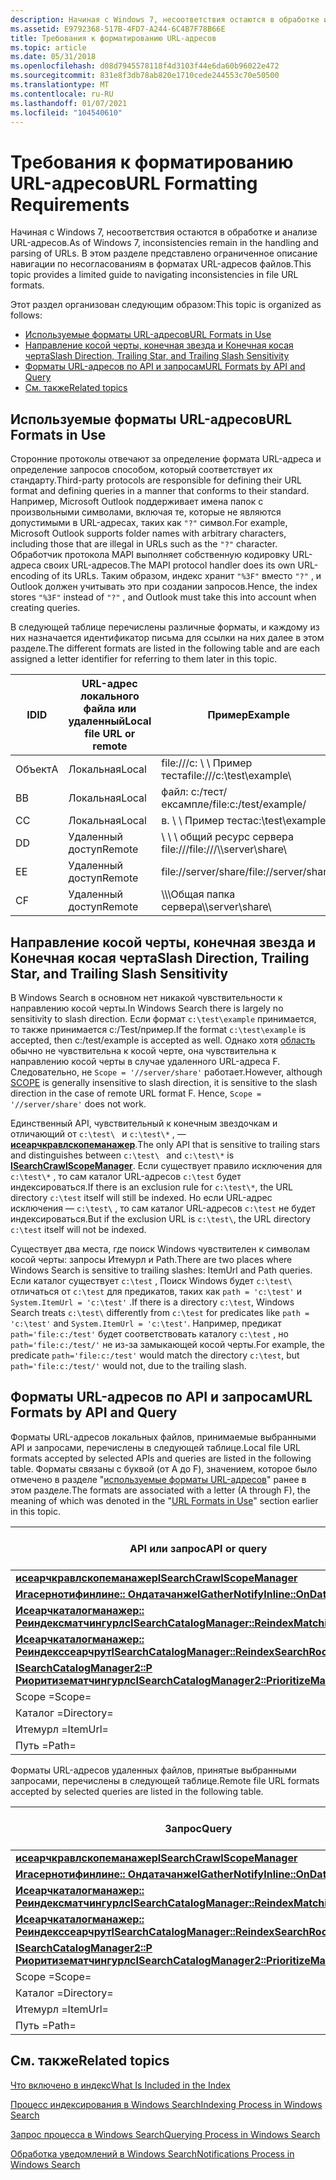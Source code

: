 ```yaml
---
description: Начиная с Windows 7, несоответствия остаются в обработке и анализе URL-адресов. В этом разделе представлено ограниченное описание навигации по несогласованиям в форматах URL-адресов файлов.
ms.assetid: E9792368-517B-4FD7-A244-6C4B7F78B66E
title: Требования к форматированию URL-адресов
ms.topic: article
ms.date: 05/31/2018
ms.openlocfilehash: d08d7945578118f4d3103f44e6da60b96022e472
ms.sourcegitcommit: 831e8f3db78ab820e1710cede244553c70e50500
ms.translationtype: MT
ms.contentlocale: ru-RU
ms.lasthandoff: 01/07/2021
ms.locfileid: "104540610"
---
```

# <a name="url-formatting-requirements"></a><span data-ttu-id="af4bc-104">Требования к форматированию URL-адресов</span><span class="sxs-lookup"><span data-stu-id="af4bc-104">URL Formatting Requirements</span></span>

<span data-ttu-id="af4bc-105">Начиная с Windows 7, несоответствия остаются в обработке и анализе URL-адресов.</span><span class="sxs-lookup"><span data-stu-id="af4bc-105">As of Windows 7, inconsistencies remain in the handling and parsing of URLs.</span></span> <span data-ttu-id="af4bc-106">В этом разделе представлено ограниченное описание навигации по несогласованиям в форматах URL-адресов файлов.</span><span class="sxs-lookup"><span data-stu-id="af4bc-106">This topic provides a limited guide to navigating inconsistencies in file URL formats.</span></span>

<span data-ttu-id="af4bc-107">Этот раздел организован следующим образом:</span><span class="sxs-lookup"><span data-stu-id="af4bc-107">This topic is organized as follows:</span></span>

-   [<span data-ttu-id="af4bc-108">Используемые форматы URL-адресов</span><span class="sxs-lookup"><span data-stu-id="af4bc-108">URL Formats in Use</span></span>](#url-formats-in-use)
-   [<span data-ttu-id="af4bc-109">Направление косой черты, конечная звезда и Конечная косая черта</span><span class="sxs-lookup"><span data-stu-id="af4bc-109">Slash Direction, Trailing Star, and Trailing Slash Sensitivity</span></span>](#slash-direction-trailing-star-and-trailing-slash-sensitivity)
-   [<span data-ttu-id="af4bc-110">Форматы URL-адресов по API и запросам</span><span class="sxs-lookup"><span data-stu-id="af4bc-110">URL Formats by API and Query</span></span>](#url-formats-by-api-and-query)
-   [<span data-ttu-id="af4bc-111">См. также</span><span class="sxs-lookup"><span data-stu-id="af4bc-111">Related topics</span></span>](#related-topics)

## <a name="url-formats-in-use"></a><span data-ttu-id="af4bc-112">Используемые форматы URL-адресов</span><span class="sxs-lookup"><span data-stu-id="af4bc-112">URL Formats in Use</span></span>

<span data-ttu-id="af4bc-113">Сторонние протоколы отвечают за определение формата URL-адреса и определение запросов способом, который соответствует их стандарту.</span><span class="sxs-lookup"><span data-stu-id="af4bc-113">Third-party protocols are responsible for defining their URL format and defining queries in a manner that conforms to their standard.</span></span> <span data-ttu-id="af4bc-114">Например, Microsoft Outlook поддерживает имена папок с произвольными символами, включая те, которые не являются допустимыми в URL-адресах, таких как `"?"` символ.</span><span class="sxs-lookup"><span data-stu-id="af4bc-114">For example, Microsoft Outlook supports folder names with arbitrary characters, including those that are illegal in URLs such as the `"?"` character.</span></span> <span data-ttu-id="af4bc-115">Обработчик протокола MAPI выполняет собственную кодировку URL-адреса своих URL-адресов.</span><span class="sxs-lookup"><span data-stu-id="af4bc-115">The MAPI protocol handler does its own URL-encoding of its URLs.</span></span> <span data-ttu-id="af4bc-116">Таким образом, индекс хранит `"%3F"` вместо `"?"` , и Outlook должен учитывать это при создании запросов.</span><span class="sxs-lookup"><span data-stu-id="af4bc-116">Hence, the index stores `"%3F"` instead of `"?"` , and Outlook must take this into account when creating queries.</span></span>

<span data-ttu-id="af4bc-117">В следующей таблице перечислены различные форматы, и каждому из них назначается идентификатор письма для ссылки на них далее в этом разделе.</span><span class="sxs-lookup"><span data-stu-id="af4bc-117">The different formats are listed in the following table and are each assigned a letter identifier for referring to them later in this topic.</span></span>



| <span data-ttu-id="af4bc-118">ID</span><span class="sxs-lookup"><span data-stu-id="af4bc-118">ID</span></span>  | <span data-ttu-id="af4bc-119">URL-адрес локального файла или удаленный</span><span class="sxs-lookup"><span data-stu-id="af4bc-119">Local file URL or remote</span></span> | <span data-ttu-id="af4bc-120">Пример</span><span class="sxs-lookup"><span data-stu-id="af4bc-120">Example</span></span>                     |
|-----|--------------------------|-----------------------------|
| <span data-ttu-id="af4bc-121">Объект</span><span class="sxs-lookup"><span data-stu-id="af4bc-121">A</span></span>   | <span data-ttu-id="af4bc-122">Локальная</span><span class="sxs-lookup"><span data-stu-id="af4bc-122">Local</span></span>                    | <span data-ttu-id="af4bc-123">file:///c: \\ \\ Пример теста</span><span class="sxs-lookup"><span data-stu-id="af4bc-123">file:///c:\\test\\example</span></span>\\ |
| <span data-ttu-id="af4bc-124">B</span><span class="sxs-lookup"><span data-stu-id="af4bc-124">B</span></span>   | <span data-ttu-id="af4bc-125">Локальная</span><span class="sxs-lookup"><span data-stu-id="af4bc-125">Local</span></span>                    | <span data-ttu-id="af4bc-126">файл: c:/тест/ексампле/</span><span class="sxs-lookup"><span data-stu-id="af4bc-126">file:c:/test/example/</span></span>       |
| <span data-ttu-id="af4bc-127">C</span><span class="sxs-lookup"><span data-stu-id="af4bc-127">C</span></span>   | <span data-ttu-id="af4bc-128">Локальная</span><span class="sxs-lookup"><span data-stu-id="af4bc-128">Local</span></span>                    | <span data-ttu-id="af4bc-129">в. \\ \\ Пример теста</span><span class="sxs-lookup"><span data-stu-id="af4bc-129">c:\\test\\example</span></span>\\         |
| <span data-ttu-id="af4bc-130">D</span><span class="sxs-lookup"><span data-stu-id="af4bc-130">D</span></span>   | <span data-ttu-id="af4bc-131">Удаленный доступ</span><span class="sxs-lookup"><span data-stu-id="af4bc-131">Remote</span></span>                   | <span data-ttu-id="af4bc-132">\\ \\ \\ общий ресурс сервера file:///</span><span class="sxs-lookup"><span data-stu-id="af4bc-132">file:///\\\\server\\share</span></span>\\ |
| <span data-ttu-id="af4bc-133">E</span><span class="sxs-lookup"><span data-stu-id="af4bc-133">E</span></span>   | <span data-ttu-id="af4bc-134">Удаленный доступ</span><span class="sxs-lookup"><span data-stu-id="af4bc-134">Remote</span></span>                   | <span data-ttu-id="af4bc-135">file://server/share/</span><span class="sxs-lookup"><span data-stu-id="af4bc-135">file://server/share/</span></span>        |
| <span data-ttu-id="af4bc-136">C</span><span class="sxs-lookup"><span data-stu-id="af4bc-136">F</span></span>   | <span data-ttu-id="af4bc-137">Удаленный доступ</span><span class="sxs-lookup"><span data-stu-id="af4bc-137">Remote</span></span>                   | <span data-ttu-id="af4bc-138">\\\\\\Общая папка сервера</span><span class="sxs-lookup"><span data-stu-id="af4bc-138">\\\\server\\share</span></span>\\         |



 

## <a name="slash-direction-trailing-star-and-trailing-slash-sensitivity"></a><span data-ttu-id="af4bc-139">Направление косой черты, конечная звезда и Конечная косая черта</span><span class="sxs-lookup"><span data-stu-id="af4bc-139">Slash Direction, Trailing Star, and Trailing Slash Sensitivity</span></span>

<span data-ttu-id="af4bc-140">В Windows Search в основном нет никакой чувствительности к направлению косой черты.</span><span class="sxs-lookup"><span data-stu-id="af4bc-140">In Windows Search there is largely no sensitivity to slash direction.</span></span> <span data-ttu-id="af4bc-141">Если формат `c:\test\example` принимается, то также принимается c:/Test/пример.</span><span class="sxs-lookup"><span data-stu-id="af4bc-141">If the format `c:\test\example` is accepted, then c:/test/example is accepted as well.</span></span> <span data-ttu-id="af4bc-142">Однако хотя [область](-search-sql-folderdepth.md) обычно не чувствительна к косой черте, она чувствительна к направлению косой черты в случае удаленного URL-адреса F. Следовательно, не `Scope = '//server/share'` работает.</span><span class="sxs-lookup"><span data-stu-id="af4bc-142">However, although [SCOPE](-search-sql-folderdepth.md) is generally insensitive to slash direction, it is sensitive to the slash direction in the case of remote URL format F. Hence, `Scope = '//server/share'` does not work.</span></span>

<span data-ttu-id="af4bc-143">Единственный API, чувствительный к конечным звездочкам и отличающий от `c:\test\ ` и `c:\test\*` , — [**исеарчкравлскопеманажер**](/windows/desktop/api/Searchapi/nn-searchapi-isearchcrawlscopemanager).</span><span class="sxs-lookup"><span data-stu-id="af4bc-143">The only API that is sensitive to trailing stars and distinguishes between `c:\test\ ` and `c:\test\*` is [**ISearchCrawlScopeManager**](/windows/desktop/api/Searchapi/nn-searchapi-isearchcrawlscopemanager).</span></span> <span data-ttu-id="af4bc-144">Если существует правило исключения для `c:\test\*` , то сам каталог URL-адресов `c:\test` будет индексироваться.</span><span class="sxs-lookup"><span data-stu-id="af4bc-144">If there is an exclusion rule for `c:\test\*`, the URL directory `c:\test` itself will still be indexed.</span></span> <span data-ttu-id="af4bc-145">Но если URL-адрес исключения — `c:\test\` , то сам каталог URL-адресов `c:\test` не будет индексироваться.</span><span class="sxs-lookup"><span data-stu-id="af4bc-145">But if the exclusion URL is `c:\test\`, the URL directory `c:\test` itself will not be indexed.</span></span>

<span data-ttu-id="af4bc-146">Существует два места, где поиск Windows чувствителен к символам косой черты: запросы Итемурл и Path.</span><span class="sxs-lookup"><span data-stu-id="af4bc-146">There are two places where Windows Search is sensitive to trailing slashes: ItemUrl and Path queries.</span></span> <span data-ttu-id="af4bc-147">Если каталог существует `c:\test` , Поиск Windows будет `c:\test\` отличаться от `c:\test` для предикатов, таких как `path = 'c:\test'` и `System.ItemUrl = 'c:\test'` .</span><span class="sxs-lookup"><span data-stu-id="af4bc-147">If there is a directory `c:\test`, Windows Search treats `c:\test\` differently from `c:\test` for predicates like `path = 'c:\test'` and `System.ItemUrl = 'c:\test'`.</span></span> <span data-ttu-id="af4bc-148">Например, предикат `path='file:c:/test'` будет соответствовать каталогу `c:\test` , но `path='file:c:/test/'` не из-за замыкающей косой черты.</span><span class="sxs-lookup"><span data-stu-id="af4bc-148">For example, the predicate `path='file:c:/test'` would match the directory `c:\test`, but `path='file:c:/test/'` would not, due to the trailing slash.</span></span>

## <a name="url-formats-by-api-and-query"></a><span data-ttu-id="af4bc-149">Форматы URL-адресов по API и запросам</span><span class="sxs-lookup"><span data-stu-id="af4bc-149">URL Formats by API and Query</span></span>

<span data-ttu-id="af4bc-150">Форматы URL-адресов локальных файлов, принимаемые выбранными API и запросами, перечислены в следующей таблице.</span><span class="sxs-lookup"><span data-stu-id="af4bc-150">Local file URL formats accepted by selected APIs and queries are listed in the following table.</span></span> <span data-ttu-id="af4bc-151">Форматы связаны с буквой (от A до F), значением, которое было отмечено в разделе "[используемые форматы URL-адресов](#url-formats-in-use)" ранее в этом разделе.</span><span class="sxs-lookup"><span data-stu-id="af4bc-151">The formats are associated with a letter (A through F), the meaning of which was denoted in the "[URL Formats in Use](#url-formats-in-use)" section earlier in this topic.</span></span>



| <span data-ttu-id="af4bc-152">API или запрос</span><span class="sxs-lookup"><span data-stu-id="af4bc-152">API or query</span></span>                                                                                                    | <span data-ttu-id="af4bc-153">Форматирование</span><span class="sxs-lookup"><span data-stu-id="af4bc-153">Format A</span></span> | <span data-ttu-id="af4bc-154">Формат б</span><span class="sxs-lookup"><span data-stu-id="af4bc-154">Format B</span></span> | <span data-ttu-id="af4bc-155">Формат C</span><span class="sxs-lookup"><span data-stu-id="af4bc-155">Format C</span></span> |
|-----------------------------------------------------------------------------------------------------------------|----------|----------|----------|
| [<span data-ttu-id="af4bc-156">**исеарчкравлскопеманажер**</span><span class="sxs-lookup"><span data-stu-id="af4bc-156">**ISearchCrawlScopeManager**</span></span>](/windows/desktop/api/Searchapi/nn-searchapi-isearchcrawlscopemanager)                                            | <span data-ttu-id="af4bc-157">Да</span><span class="sxs-lookup"><span data-stu-id="af4bc-157">Y</span></span>        | <span data-ttu-id="af4bc-158">Нет</span><span class="sxs-lookup"><span data-stu-id="af4bc-158">N</span></span>        | <span data-ttu-id="af4bc-159">Да</span><span class="sxs-lookup"><span data-stu-id="af4bc-159">Y</span></span>        |
| <span data-ttu-id="af4bc-160">[**Игасернотифинлине:: Ондатачанже**](/previous-versions/windows/desktop/legacy/bb231472(v=vs.85))</span><span class="sxs-lookup"><span data-stu-id="af4bc-160">[**IGatherNotifyInline::OnDataChange**](/previous-versions/windows/desktop/legacy/bb231472(v=vs.85))</span></span>                           | <span data-ttu-id="af4bc-161">Да</span><span class="sxs-lookup"><span data-stu-id="af4bc-161">Y</span></span>        | <span data-ttu-id="af4bc-162">Да</span><span class="sxs-lookup"><span data-stu-id="af4bc-162">Y</span></span>        | <span data-ttu-id="af4bc-163">Да</span><span class="sxs-lookup"><span data-stu-id="af4bc-163">Y</span></span>        |
| [<span data-ttu-id="af4bc-164">**Исеарчкаталогманажер:: Реиндексматчингурлс**</span><span class="sxs-lookup"><span data-stu-id="af4bc-164">**ISearchCatalogManager::ReindexMatchingURLs**</span></span>](/windows/desktop/api/Searchapi/nf-searchapi-isearchcatalogmanager-reindexmatchingurls)         | <span data-ttu-id="af4bc-165">Да</span><span class="sxs-lookup"><span data-stu-id="af4bc-165">Y</span></span>        | <span data-ttu-id="af4bc-166">Да</span><span class="sxs-lookup"><span data-stu-id="af4bc-166">Y</span></span>        | <span data-ttu-id="af4bc-167">Да</span><span class="sxs-lookup"><span data-stu-id="af4bc-167">Y</span></span>        |
| [<span data-ttu-id="af4bc-168">**Исеарчкаталогманажер:: Реиндекссеарчрут**</span><span class="sxs-lookup"><span data-stu-id="af4bc-168">**ISearchCatalogManager::ReindexSearchRoot**</span></span>](/windows/desktop/api/Searchapi/nf-searchapi-isearchcatalogmanager-reindexsearchroot)             | <span data-ttu-id="af4bc-169">Да</span><span class="sxs-lookup"><span data-stu-id="af4bc-169">Y</span></span>        | <span data-ttu-id="af4bc-170">Нет</span><span class="sxs-lookup"><span data-stu-id="af4bc-170">N</span></span>        | <span data-ttu-id="af4bc-171">Нет</span><span class="sxs-lookup"><span data-stu-id="af4bc-171">N</span></span>        |
| [<span data-ttu-id="af4bc-172">**ISearchCatalogManager2::P Риоритизематчингурлс**</span><span class="sxs-lookup"><span data-stu-id="af4bc-172">**ISearchCatalogManager2::PrioritizeMatchingURLs**</span></span>](/windows/desktop/api/Searchapi/nf-searchapi-isearchcatalogmanager2-prioritizematchingurls) | <span data-ttu-id="af4bc-173">Да</span><span class="sxs-lookup"><span data-stu-id="af4bc-173">Y</span></span>        | <span data-ttu-id="af4bc-174">Да</span><span class="sxs-lookup"><span data-stu-id="af4bc-174">Y</span></span>        | <span data-ttu-id="af4bc-175">Да</span><span class="sxs-lookup"><span data-stu-id="af4bc-175">Y</span></span>        |
| <span data-ttu-id="af4bc-176">Scope =</span><span class="sxs-lookup"><span data-stu-id="af4bc-176">Scope=</span></span>                                                                                                          | <span data-ttu-id="af4bc-177">Нет</span><span class="sxs-lookup"><span data-stu-id="af4bc-177">N</span></span>        | <span data-ttu-id="af4bc-178">Да</span><span class="sxs-lookup"><span data-stu-id="af4bc-178">Y</span></span>        | <span data-ttu-id="af4bc-179">Да</span><span class="sxs-lookup"><span data-stu-id="af4bc-179">Y</span></span>        |
| <span data-ttu-id="af4bc-180">Каталог =</span><span class="sxs-lookup"><span data-stu-id="af4bc-180">Directory=</span></span>                                                                                                      | <span data-ttu-id="af4bc-181">Нет</span><span class="sxs-lookup"><span data-stu-id="af4bc-181">N</span></span>        | <span data-ttu-id="af4bc-182">Да</span><span class="sxs-lookup"><span data-stu-id="af4bc-182">Y</span></span>        | <span data-ttu-id="af4bc-183">Да</span><span class="sxs-lookup"><span data-stu-id="af4bc-183">Y</span></span>        |
| <span data-ttu-id="af4bc-184">Итемурл =</span><span class="sxs-lookup"><span data-stu-id="af4bc-184">ItemUrl=</span></span>                                                                                                        | <span data-ttu-id="af4bc-185">Нет</span><span class="sxs-lookup"><span data-stu-id="af4bc-185">N</span></span>        | <span data-ttu-id="af4bc-186">Да</span><span class="sxs-lookup"><span data-stu-id="af4bc-186">Y</span></span>        | <span data-ttu-id="af4bc-187">Да</span><span class="sxs-lookup"><span data-stu-id="af4bc-187">Y</span></span>        |
| <span data-ttu-id="af4bc-188">Путь =</span><span class="sxs-lookup"><span data-stu-id="af4bc-188">Path=</span></span>                                                                                                           | <span data-ttu-id="af4bc-189">Нет</span><span class="sxs-lookup"><span data-stu-id="af4bc-189">N</span></span>        | <span data-ttu-id="af4bc-190">Да</span><span class="sxs-lookup"><span data-stu-id="af4bc-190">Y</span></span>        | <span data-ttu-id="af4bc-191">Да</span><span class="sxs-lookup"><span data-stu-id="af4bc-191">Y</span></span>        |



 

<span data-ttu-id="af4bc-192">Форматы URL-адресов удаленных файлов, принятые выбранными запросами, перечислены в следующей таблице.</span><span class="sxs-lookup"><span data-stu-id="af4bc-192">Remote file URL formats accepted by selected queries are listed in the following table.</span></span>



| <span data-ttu-id="af4bc-193">Запрос</span><span class="sxs-lookup"><span data-stu-id="af4bc-193">Query</span></span>                                                                                                           | <span data-ttu-id="af4bc-194">Формат D</span><span class="sxs-lookup"><span data-stu-id="af4bc-194">Format D</span></span> | <span data-ttu-id="af4bc-195">Формат E</span><span class="sxs-lookup"><span data-stu-id="af4bc-195">Format E</span></span> | <span data-ttu-id="af4bc-196">Формат F</span><span class="sxs-lookup"><span data-stu-id="af4bc-196">Format F</span></span> |
|-----------------------------------------------------------------------------------------------------------------|----------|----------|----------|
| [<span data-ttu-id="af4bc-197">**исеарчкравлскопеманажер**</span><span class="sxs-lookup"><span data-stu-id="af4bc-197">**ISearchCrawlScopeManager**</span></span>](/windows/desktop/api/Searchapi/nn-searchapi-isearchcrawlscopemanager)                                            | <span data-ttu-id="af4bc-198">Н/Д</span><span class="sxs-lookup"><span data-stu-id="af4bc-198">N/A</span></span>      | <span data-ttu-id="af4bc-199">Н/Д</span><span class="sxs-lookup"><span data-stu-id="af4bc-199">N/A</span></span>      | <span data-ttu-id="af4bc-200">Н/Д</span><span class="sxs-lookup"><span data-stu-id="af4bc-200">N/A</span></span>      |
| <span data-ttu-id="af4bc-201">[**Игасернотифинлине:: Ондатачанже**](/previous-versions/windows/desktop/legacy/bb231472(v=vs.85))</span><span class="sxs-lookup"><span data-stu-id="af4bc-201">[**IGatherNotifyInline::OnDataChange**](/previous-versions/windows/desktop/legacy/bb231472(v=vs.85))</span></span>                           | <span data-ttu-id="af4bc-202">Н/Д</span><span class="sxs-lookup"><span data-stu-id="af4bc-202">N/A</span></span>      | <span data-ttu-id="af4bc-203">Н/Д</span><span class="sxs-lookup"><span data-stu-id="af4bc-203">N/A</span></span>      | <span data-ttu-id="af4bc-204">Н/Д</span><span class="sxs-lookup"><span data-stu-id="af4bc-204">N/A</span></span>      |
| [<span data-ttu-id="af4bc-205">**Исеарчкаталогманажер:: Реиндексматчингурлс**</span><span class="sxs-lookup"><span data-stu-id="af4bc-205">**ISearchCatalogManager::ReindexMatchingURLs**</span></span>](/windows/desktop/api/Searchapi/nf-searchapi-isearchcatalogmanager-reindexmatchingurls)         | <span data-ttu-id="af4bc-206">Н/Д</span><span class="sxs-lookup"><span data-stu-id="af4bc-206">N/A</span></span>      | <span data-ttu-id="af4bc-207">Н/Д</span><span class="sxs-lookup"><span data-stu-id="af4bc-207">N/A</span></span>      | <span data-ttu-id="af4bc-208">Н/Д</span><span class="sxs-lookup"><span data-stu-id="af4bc-208">N/A</span></span>      |
| [<span data-ttu-id="af4bc-209">**Исеарчкаталогманажер:: Реиндекссеарчрут**</span><span class="sxs-lookup"><span data-stu-id="af4bc-209">**ISearchCatalogManager::ReindexSearchRoot**</span></span>](/windows/desktop/api/Searchapi/nf-searchapi-isearchcatalogmanager-reindexsearchroot)             | <span data-ttu-id="af4bc-210">Н/Д</span><span class="sxs-lookup"><span data-stu-id="af4bc-210">N/A</span></span>      | <span data-ttu-id="af4bc-211">Н/Д</span><span class="sxs-lookup"><span data-stu-id="af4bc-211">N/A</span></span>      | <span data-ttu-id="af4bc-212">Н/Д</span><span class="sxs-lookup"><span data-stu-id="af4bc-212">N/A</span></span>      |
| [<span data-ttu-id="af4bc-213">**ISearchCatalogManager2::P Риоритизематчингурлс**</span><span class="sxs-lookup"><span data-stu-id="af4bc-213">**ISearchCatalogManager2::PrioritizeMatchingURLs**</span></span>](/windows/desktop/api/Searchapi/nf-searchapi-isearchcatalogmanager2-prioritizematchingurls) | <span data-ttu-id="af4bc-214">Н/Д</span><span class="sxs-lookup"><span data-stu-id="af4bc-214">N/A</span></span>      | <span data-ttu-id="af4bc-215">Н/Д</span><span class="sxs-lookup"><span data-stu-id="af4bc-215">N/A</span></span>      | <span data-ttu-id="af4bc-216">Н/Д</span><span class="sxs-lookup"><span data-stu-id="af4bc-216">N/A</span></span>      |
| <span data-ttu-id="af4bc-217">Scope =</span><span class="sxs-lookup"><span data-stu-id="af4bc-217">Scope=</span></span>                                                                                                          | <span data-ttu-id="af4bc-218">Да</span><span class="sxs-lookup"><span data-stu-id="af4bc-218">Y</span></span>        | <span data-ttu-id="af4bc-219">Да</span><span class="sxs-lookup"><span data-stu-id="af4bc-219">Y</span></span>        | <span data-ttu-id="af4bc-220">Да</span><span class="sxs-lookup"><span data-stu-id="af4bc-220">Y</span></span>        |
| <span data-ttu-id="af4bc-221">Каталог =</span><span class="sxs-lookup"><span data-stu-id="af4bc-221">Directory=</span></span>                                                                                                      | <span data-ttu-id="af4bc-222">Да</span><span class="sxs-lookup"><span data-stu-id="af4bc-222">Y</span></span>        | <span data-ttu-id="af4bc-223">Да</span><span class="sxs-lookup"><span data-stu-id="af4bc-223">Y</span></span>        | <span data-ttu-id="af4bc-224">Да</span><span class="sxs-lookup"><span data-stu-id="af4bc-224">Y</span></span>        |
| <span data-ttu-id="af4bc-225">Итемурл =</span><span class="sxs-lookup"><span data-stu-id="af4bc-225">ItemUrl=</span></span>                                                                                                        | <span data-ttu-id="af4bc-226">Да</span><span class="sxs-lookup"><span data-stu-id="af4bc-226">Y</span></span>        | <span data-ttu-id="af4bc-227">Да</span><span class="sxs-lookup"><span data-stu-id="af4bc-227">Y</span></span>        | <span data-ttu-id="af4bc-228">Да</span><span class="sxs-lookup"><span data-stu-id="af4bc-228">Y</span></span>        |
| <span data-ttu-id="af4bc-229">Путь =</span><span class="sxs-lookup"><span data-stu-id="af4bc-229">Path=</span></span>                                                                                                           | <span data-ttu-id="af4bc-230">Да</span><span class="sxs-lookup"><span data-stu-id="af4bc-230">Y</span></span>        | <span data-ttu-id="af4bc-231">Да</span><span class="sxs-lookup"><span data-stu-id="af4bc-231">Y</span></span>        | <span data-ttu-id="af4bc-232">Да</span><span class="sxs-lookup"><span data-stu-id="af4bc-232">Y</span></span>        |



 

## <a name="related-topics"></a><span data-ttu-id="af4bc-233">См. также</span><span class="sxs-lookup"><span data-stu-id="af4bc-233">Related topics</span></span>

<dl> <dt>

[<span data-ttu-id="af4bc-234">Что включено в индекс</span><span class="sxs-lookup"><span data-stu-id="af4bc-234">What Is Included in the Index</span></span>](-search-indexing-process-overview.md)
</dt> <dt>

[<span data-ttu-id="af4bc-235">Процесс индексирования в Windows Search</span><span class="sxs-lookup"><span data-stu-id="af4bc-235">Indexing Process in Windows Search</span></span>](-search-indexing-process-overview.md)
</dt> <dt>

[<span data-ttu-id="af4bc-236">Запрос процесса в Windows Search</span><span class="sxs-lookup"><span data-stu-id="af4bc-236">Querying Process in Windows Search</span></span>](querying-process--windows-search-.md)
</dt> <dt>

[<span data-ttu-id="af4bc-237">Обработка уведомлений в Windows Search</span><span class="sxs-lookup"><span data-stu-id="af4bc-237">Notifications Process in Windows Search</span></span>](-search-3x-wds-support.md)
</dt> </dl>

 

 
